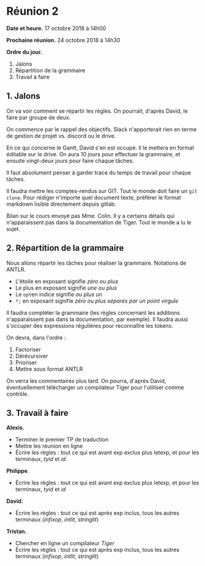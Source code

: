 # Réunion 2

**Date et heure.** 17 octobre 2018 à 14h00

**Prochaine réunion.** 24 octobre 2018 à 14h30

**Ordre du jour.**

1.  Jalons
1.  Répartition de la grammaire
1.  Travail à faire

## 1. Jalons

On va voir comment se répartir les règles. On pourrait, d'après David, le faire par groupe de deux.

On commence par le rappel des objectifs. Slack n'apporterait rien en terme de gestion de projet vs. discord ou le drive.

En ce qui concerne le Gantt, David s'en est occupé. Il le mettera en format éditable sur le drive. On aura 10 jours pour effectuer la grammaire, et ensuite vingt-deux jours pour faire chaque tâches.

Il faut absolument penser à garder trace du temps de travail pour chaque tâches.

Il faudra mettre les comptes-rendus sur GIT. Tout le monde doit faire un `git clone`. Pour rédiger n'importe quel document texte, préférer le format markdown lisible directement depuis gitlab.

Bilan sur le cours envoyé pas Mme. Colin. Il y a certains détails qui n'apparaissent pas dans la documentation de Tiger. Tout le monde a lu le sujet.

## 2. Répartition de la grammaire

Nous allons répartir les tâches pour réaliser la grammaire. Notations de ANTLR.

-   L'étoile en exposant signifie *zéro ou plus*
-   Le plus en exposant signifie *une ou plus*
-   Le `opt`en indice signifie *au plus un*
-   `*;` en exposant signifie *zéro ou plus séparés par un point virgule*

Il faudra compléter la grammaire (les règles concernant les additions n'apparaissent pas dans la documentation, par exemple). Il faudra aussi s'occuper des expressions régulières pour reconnaître les tokens.

On devra, dans l'ordre :

1.  Factoriser
1.  Dérécursiver
1.  Prioriser
1.  Mettre sous format ANTLR

On verra les commentaires plus tard. On pourra, d'après David, éventuellement télécharger un compilateur Tiger pour l'utiliser comme contrôle.

## 3. Travail à faire

**Alexis.**

-   Terminer le premier TP de traduction
-   Mettre les réunion en ligne
-   Écrire les règles : tout ce qui est avant exp exclus plus letexp, et pour les terminaux, *tyid* et *id*

**Philippe**.

-   Écrire les règles : tout ce qui est avant exp exclus plus letexp, et pour les terminaux, *tyid* et *id*

**David.**

-   Écrire les règles : tout ce qui est après exp inclus, tous les autres terminaux (*infixop*, *intlit*, *stringlit*)

**Tristan.**

-   Chercher en ligne un compilateur *Tiger*
-   Écrire les règles : tout ce qui est après exp inclus, tous les autres terminaux (*infixop*, *intlit*, *stringlit*)
